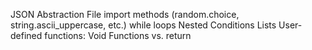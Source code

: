 JSON
Abstraction 
File import 
methods (random.choice, string.ascii_uppercase, etc.) 
while loops 
Nested Conditions
Lists
User-defined functions: Void Functions vs. return